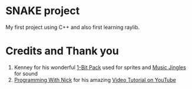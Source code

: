 # SNAKE project
My first project using C++ and also first learning raylib.

# Credits and Thank you
1. Kenney for his wonderful <a href="https://kenney.nl/assets/1-bit-pack">1-Bit Pack</a> used for sprites and <a href="https://kenney.nl/assets/music-jingles">Music Jingles</a> for sound
2. <a href="http://www.educ8s.tv">Programming With Nick</a> for his amazing <a href="https://www.youtube.com/watch?v=PaAcVk5jUd8">Video Tutorial on YouTube</a>